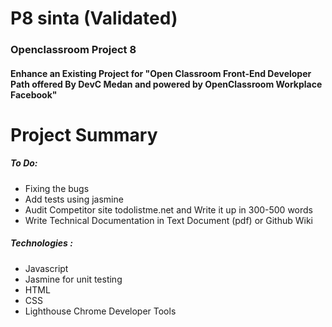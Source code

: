 # P8 sinta (Validated)
### Openclassroom Project 8
#### Enhance an Existing Project for "Open Classroom Front-End Developer Path offered By DevC Medan and powered by OpenClassroom Workplace Facebook"

# Project Summary 
##### To Do:
- Fixing the bugs
- Add tests using jasmine
- Audit Competitor site todolistme.net and Write it up in 300-500 words
- Write Technical Documentation in Text Document (pdf) or Github Wiki

##### Technologies : 
- Javascript
- Jasmine for unit testing
- HTML
- CSS
- Lighthouse Chrome Developer Tools 
